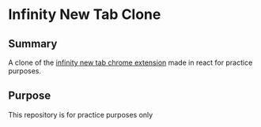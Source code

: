 # Infinity New Tab Clone

## Summary

A clone of the [infinity new tab chrome extension](https://chrome.google.com/webstore/detail/infinity-new-tab/dbfmnekepjoapopniengjbcpnbljalfg) made in react for practice purposes. 

## Purpose

This repository is for practice purposes only
